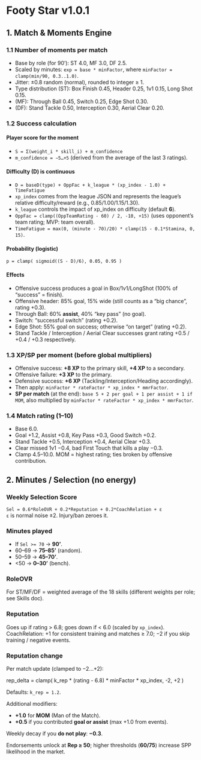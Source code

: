 # Footy Star v1.0.1
## 1. Match & Moments Engine

### 1.1 Number of moments per match
- Base by role (for 90’): ST 4.0, MF 3.0, DF 2.5.  
- Scaled by minutes: `exp = base * minFactor`, where `minFactor = clamp(min/90, 0.3..1.0)`.  
- Jitter: ±0.8 random (normal), rounded to integer ≥ 1.  
- Type distribution (ST): Box Finish 0.45, Header 0.25, 1v1 0.15, Long Shot 0.15.  
- (MF): Through Ball 0.45, Switch 0.25, Edge Shot 0.30.  
- (DF): Stand Tackle 0.50, Interception 0.30, Aerial Clear 0.20.

### 1.2 Success calculation

#### Player score for the moment
- `S = Σ(weight_i * skill_i) + m_confidence`  
- `m_confidence = −5…+5` (derived from the average of the last 3 ratings).

#### Difficulty (D) is continuous
- `D = baseD(type) + OppFac + k_league * (xp_index - 1.0) + TimeFatigue`  
- `xp_index` comes from the league JSON and represents the league’s relative difficulty/reward (e.g., 0.85/1.00/1.15/1.30).  
- `k_league` controls the impact of xp_index on difficulty (default **6**).  
- `OppFac = clamp((OppTeamRating - 60) / 2, -10, +15)` (uses opponent’s team rating; MVP: team overall).  
- `TimeFatigue = max(0, (minute - 70)/20) * clamp(15 - 0.1*Stamina, 0, 15)`.

#### Probability (logistic)
`p = clamp( sigmoid((S - D)/6), 0.05, 0.95 )`

#### Effects
- Offensive success produces a goal in Box/1v1/LongShot (100% of “success” = finish).  
- Offensive header: 85% goal, 15% wide (still counts as a “big chance”, rating +0.3).  
- Through Ball: 60% **assist**, 40% “key pass” (no goal).  
- Switch: “successful switch” (rating +0.2).  
- Edge Shot: 55% goal on success; otherwise “on target” (rating +0.2).  
- Stand Tackle / Interception / Aerial Clear successes grant rating +0.5 / +0.4 / +0.3 respectively.

### 1.3 XP/SP per moment (before global multipliers)
- Offensive success: **+8 XP** to the primary skill, **+4 XP** to a secondary.  
- Offensive failure: **+3 XP** to the primary.  
- Defensive success: **+6 XP** (Tackling/Interception/Heading accordingly).  
- Then apply: `minFactor * rateFactor * xp_index * mmrFactor`.  
- **SP per match** (at the end): `base 5 + 2 per goal + 1 per assist + 1 if MOM`, also multiplied by `minFactor * rateFactor * xp_index * mmrFactor`.

### 1.4 Match rating (1–10)
- Base 6.0.  
- Goal +1.2, Assist +0.8, Key Pass +0.3, Good Switch +0.2.  
- Stand Tackle +0.5, Interception +0.4, Aerial Clear +0.3.  
- Clear missed 1v1 −0.4, bad First Touch that kills a play −0.3.  
- Clamp 4.5–10.0. MOM = highest rating; ties broken by offensive contribution.

## 2. Minutes / Selection (no energy)

### Weekly Selection Score
`Sel = 0.6*RoleOVR + 0.2*Reputation + 0.2*CoachRelation + ε`  
`ε` is normal noise ±2. Injury/ban zeroes it.

### Minutes played
- If `Sel >= 70` -> **90’**.  
- 60–69 -> **75–85’** (random).  
- 50–59 -> **45–70’**.  
- <50 -> **0–30’** (bench).

### RoleOVR
For ST/MF/DF = weighted average of the 18 skills (different weights per role; see Skills doc).

### Reputation
Goes up if rating > 6.8; goes down if < 6.0 (scaled by `xp_index`).  
CoachRelation: +1 for consistent training and matches ≥ 7.0; −2 if you skip training / negative events.

### Reputation change
Per match update (clamped to −2…+2):

rep_delta = clamp( k_rep * (rating - 6.8) * minFactor * xp_index, -2, +2 )

Defaults: `k_rep = 1.2`.

Additional modifiers:
- **+1.0** for **MOM** (Man of the Match).
- **+0.5** if you contributed **goal or assist** (max +1.0 from events).

Weekly decay if you **do not play**: **−0.3**.

Endorsements unlock at **Rep ≥ 50**; higher thresholds (**60/75**) increase SPP likelihood in the market.
